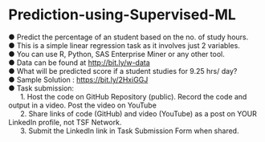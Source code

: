 # Prediction-using-Supervised-ML <br>

● Predict the percentage of an student based on the no. of study hours. <br>
● This is a simple linear regression task as it involves just 2 variables. <br>
● You can use R, Python, SAS Enterprise Miner or any other tool. <br>
● Data can be found at http://bit.ly/w-data <br>
● What will be predicted score if a student studies for 9.25 hrs/ day? <br>
● Sample Solution : https://bit.ly/2HxiGGJ <br>
● Task submission: <br>
&nbsp; &nbsp; &nbsp; 1. Host the code on GitHub Repository (public). Record the code and output in a video. Post the video on YouTube <br>
&nbsp; &nbsp; &nbsp; 2. Share links of code (GitHub) and video (YouTube) as a post on YOUR LinkedIn profile, not TSF Network. <br>
&nbsp; &nbsp; &nbsp; 3. Submit the LinkedIn link in Task Submission Form when shared. <br>
